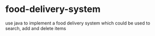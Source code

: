 # food-delivery-system
use java to implement a food delivery system which could be used to search, add and delete items
